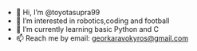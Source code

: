 - 👋 Hi, I’m @toyotasupra99
- 👀 I’m interested in robotics,coding and football
- 🌱 I’m currently learning basic Python and C
- 📫 Reach me by email: georkaravokyros@gmail.com
